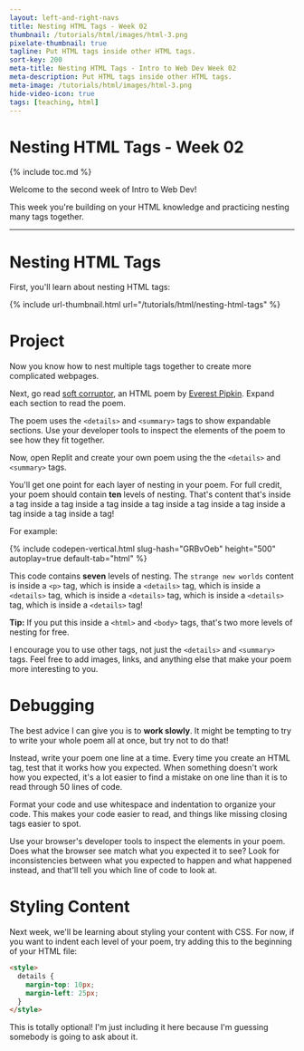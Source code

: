 ```yaml
---
layout: left-and-right-navs
title: Nesting HTML Tags - Week 02
thumbnail: /tutorials/html/images/html-3.png
pixelate-thumbnail: true
tagline: Put HTML tags inside other HTML tags.
sort-key: 200
meta-title: Nesting HTML Tags - Intro to Web Dev Week 02
meta-description: Put HTML tags inside other HTML tags.
meta-image: /tutorials/html/images/html-3.png
hide-video-icon: true
tags: [teaching, html]
---
```


# Nesting HTML Tags - Week 02

{% include toc.md %}

Welcome to the second week of Intro to Web Dev!

This week you're building on your HTML knowledge and practicing nesting many tags together.

---

# Nesting HTML Tags

First, you'll learn about nesting HTML tags:

{% include url-thumbnail.html url="/tutorials/html/nesting-html-tags" %}

# Project

Now you know how to nest multiple tags together to create more complicated webpages.

Next, go read [soft corruptor](http://cordite.org.au/poetry/game/soft-corruptor/), an HTML poem by [Everest Pipkin](https://everest-pipkin.com/). Expand each section to read the poem.

The poem uses the `<details>` and `<summary>` tags to show expandable sections. Use your developer tools to inspect the elements of the poem to see how they fit together.

Now, open Replit and create your own poem using the the `<details>` and `<summary>` tags.

You'll get one point for each layer of nesting in your poem. For full credit, your poem should contain **ten** levels of nesting. That's content that's inside a tag inside a tag inside a tag inside a tag inside a tag inside a tag inside a tag inside a tag inside a tag!

For example:

{% include codepen-vertical.html slug-hash="GRBvOeb" height="500" autoplay=true default-tab="html" %}

This code contains **seven** levels of nesting. The `strange new worlds` content is inside a `<p>` tag, which is inside a `<details>` tag, which is inside a `<details>` tag, which is inside a `<details>` tag, which is inside a `<details>` tag, which is inside a `<details>` tag!

**Tip:** If you put this inside a `<html>` and `<body>` tags, that's two more levels of nesting for free.

I encourage you to use other tags, not just the `<details>` and `<summary>` tags. Feel free to add images, links, and anything else that make your poem more interesting to you.

# Debugging

The best advice I can give you is to **work slowly**. It might be tempting to try to write your whole poem all at once, but try not to do that!

Instead, write your poem one line at a time. Every time you create an HTML tag, test that it works how you expected. When something doesn't work how you expected, it's a lot easier to find a mistake on one line than it is to read through 50 lines of code.

Format your code and use whitespace and indentation to organize your code. This makes your code easier to read, and things like missing closing tags easier to spot.

Use your browser's developer tools to inspect the elements in your poem. Does what the browser see match what you expected it to see? Look for inconsistencies between what you expected to happen and what happened instead, and that'll tell you which line of code to look at.

# Styling Content

Next week, we'll be learning about styling your content with CSS. For now, if you want to indent each level of your poem, try adding this to the beginning of your HTML file:

```html
<style>
  details {
    margin-top: 10px;
    margin-left: 25px;
  }
</style>
```

This is totally optional! I'm just including it here because I'm guessing somebody is going to ask about it.
